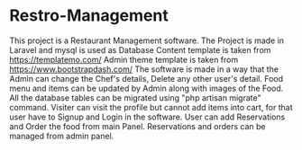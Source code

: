 # Restro-Management
This project is a Restaurant Management software.
The Project is made in Laravel and mysql is used as Database 
Content template is taken from https://templatemo.com/
Admin theme template is taken from https://www.bootstrapdash.com/
The software is made in a way that the Admin can change the Chef's details, Delete any other user's detail.
Food menu and items can be updated by Admin along with images of the Food.
All the database tables can be migrated using "php artisan migrate" command.
Visiter can visit the profile but cannot add items into cart, for that user have to Signup and Login in the software.
User can add Reservations and Order the food from main Panel.
Reservations and orders can be managed from admin panel.

